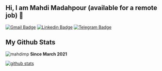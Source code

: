 ## Hi, I am Mahdi Madahpour (available for a remote job) 👋

[![Gmail Badge](https://img.shields.io/badge/-mahdimp@gmail.com-c14438?style=flat&logo=Gmail&logoColor=white&link=mailto:mahdi.mp@gmail.com)](mailto:mahdi.mp@gmail.com)
[![Linkedin Badge](https://img.shields.io/badge/-Mahdi%20Madahpour-0072b1?style=flat&logo=Linkedin&logoColor=white&link=https://linkedin.com/in/mahdimp/)](https://linkedin.com/in/mahdimp/) 
[![Telegram Badge](https://img.shields.io/badge/-Telegram-blue?style=flat&logo=telegram&logoColor=white&link=https://t.me/mrmmp/)](https://t.me/mrmmp/)
</p>

## My Github Stats

<p align=left> <img src=https://komarev.com/ghpvc/?username=mahdimp alt=mahdimp /> <b>Since March 2021</b></p>

[![github stats](https://github-readme-stats.vercel.app/api?username=mahdimp)](https://github.com/anuraghazra/github-readme-stats) 

<!--
[![Top Langs](https://github-readme-stats.vercel.app/api/top-langs/?username=mahdimp&layout=compact)](https://github.com/mahdimp/github-readme-stats)
-->



<!--
**mahdimp/mahdimp** is a ✨ _special_ ✨ repository because its `README.md` (this file) appears on your GitHub profile.

Here are some ideas to get you started:

- 🔭 I’m currently working on ...
- 🌱 I’m currently learning ...
- 👯 I’m looking to collaborate on ...
- 🤔 I’m looking for help with ...
- 💬 Ask me about ...
- 📫 How to reach me: ...
- 😄 Pronouns: ...
- ⚡ Fun fact: ...
-->

